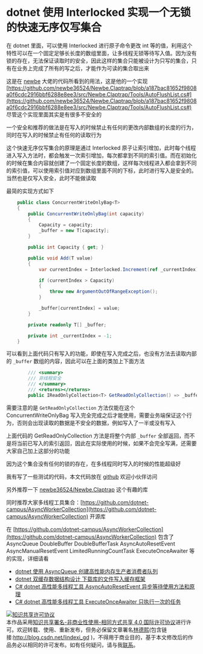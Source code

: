 # dotnet 使用 Interlocked 实现一个无锁的快速无序仅写集合

在 dotnet 里面，可以使用 Interlocked 进行原子命令更改 int 等的值，利用这个特性可以在一个固定足够长长度的数组里面，让多线程无锁等待写入值。因为没有锁的存在，无法保证读取时的安全，因此这样的集合只能被设计为只写的集合，只有在业务上完成了所有的写之后，才能作为可读的集合取出来

<!--more-->
<!-- 发布 -->

这是在 [newbe](https://www.newbe.pro/ ) 大佬的代码所看到的用法，这是他的一个实现 [https://github.com/newbe36524/Newbe.Claptrap/blob/a187bac81652f9808a0f6cdc2916bbf6288e8ee3/src/Newbe.Claptrap/Tools/AutoFlushList.cs#](https://github.com/newbe36524/Newbe.Claptrap/blob/a187bac81652f9808a0f6cdc2916bbf6288e8ee3/src/Newbe.Claptrap/Tools/AutoFlushList.cs#) 尽管这个实现里面其实是有很多不安全的

一个安全和推荐的做法是在写入的时候禁止有任何的更改内部数组的长度的行为，同时在写入的时候禁止有任何的读取行为

这个快速无序仅写集合的原理是通过 Interlocked 原子让索引增加，此时每个线程进入写入方法时，都会触发一次索引增加，每次都拿到不同的索引值。而在初始化的时候在集合内容就创建了一个固定长度的数组，这样每次线程进入都会拿到不同的索引值，可以使用索引值对应到数组里面不同的下标，此时进行写入是安全的。当然也是仅写入安全，此时不能做读取

最简的实现方式如下

```csharp
    public class ConcurrentWriteOnlyBag<T>
    {
        public ConcurrentWriteOnlyBag(int capacity)
        {
            Capacity = capacity;
            _buffer = new T[capacity];
        }

        public int Capacity { get; }

        public void Add(T value)
        {
            var currentIndex = Interlocked.Increment(ref _currentIndex);

            if (currentIndex > Capacity)
            {
                throw new ArgumentOutOfRangeException();
            }

            _buffer[currentIndex] = value;
        }

        private readonly T[] _buffer;

        private int _currentIndex = -1;
    }
```

可以看到上面代码只有写入的功能，即使在写入完成之后，也没有方法去读取内部的 `_buffer` 数组的内容，因此可以在上面的类加上下面方法

```csharp
        /// <summary>
        /// 非线程安全
        /// </summary>
        /// <returns></returns>
        public IReadOnlyCollection<T> GetReadOnlyCollection() => _buffer;
```

需要注意的是 `GetReadOnlyCollection` 方法仅能在这个 ConcurrentWriteOnlyBag 写入完全完成之后才能使用，需要业务端保证这个行为，否则会出现读取的数据是不安全的数据，例如写入了一半或没有写入

上面代码的 GetReadOnlyCollection 方法是将整个内部 `_buffer` 全部返回，而不是将当前已写入的索引返回，因此在实际使用的时候，如果不会完全写满，还需要大家自己加上这部分的功能

因为这个集合没有任何的锁的存在，在多线程同时写入的时候的性能超级好

我有写了一些测试的代码，本文代码放在 [github](https://github.com/lindexi/lindexi_gd/tree/3efbbbdd/JeekoheabeNurnurdawjerewear ) 欢迎小伙伴访问

另外推荐一下 [newbe36524/Newbe.Claptrap](https://github.com/newbe36524/Newbe.Claptrap ) 这个有趣的库

同时推荐大家多线程工具集合：[https://github.com/dotnet-campus/AsyncWorkerCollection](https://github.com/dotnet-campus/AsyncWorkerCollection) 开源库

在 [https://github.com/dotnet-campus/AsyncWorkerCollection](https://github.com/dotnet-campus/AsyncWorkerCollection) 包含了 AsyncQueue DoubleBuffer DoubleBufferTask AsyncAutoResetEvent AsyncManualResetEvent LimitedRunningCountTask ExecuteOnceAwaiter 等的实现，详细请看

- [dotnet 使用 AsyncQueue 创建高性能内存生产者消费者队列](https://blog.lindexi.com/post/dotnet-%E4%BD%BF%E7%94%A8-AsyncQueue-%E5%88%9B%E5%BB%BA%E9%AB%98%E6%80%A7%E8%83%BD%E5%86%85%E5%AD%98%E7%94%9F%E4%BA%A7%E8%80%85%E6%B6%88%E8%B4%B9%E8%80%85%E9%98%9F%E5%88%97.html )
- [dotnet 双缓存数据结构设计 下载库的文件写入缓存框架](https://blog.lindexi.com/post/dotnet-%E5%8F%8C%E7%BC%93%E5%AD%98%E6%95%B0%E6%8D%AE%E7%BB%93%E6%9E%84%E8%AE%BE%E8%AE%A1-%E4%B8%8B%E8%BD%BD%E5%BA%93%E7%9A%84%E6%96%87%E4%BB%B6%E5%86%99%E5%85%A5%E7%BC%93%E5%AD%98%E6%A1%86%E6%9E%B6.html )
- [C# dotnet 高性能多线程工具 AsyncAutoResetEvent 异步等待使用方法和原理](https://blog.lindexi.com/post/C-dotnet-%E9%AB%98%E6%80%A7%E8%83%BD%E5%A4%9A%E7%BA%BF%E7%A8%8B%E5%B7%A5%E5%85%B7-AsyncAutoResetEvent-%E5%BC%82%E6%AD%A5%E7%AD%89%E5%BE%85%E4%BD%BF%E7%94%A8%E6%96%B9%E6%B3%95%E5%92%8C%E5%8E%9F%E7%90%86.html )
- [C# dotnet 高性能多线程工具 ExecuteOnceAwaiter 只执行一次的任务](https://lindexi.gitee.io/post/C-dotnet-%E9%AB%98%E6%80%A7%E8%83%BD%E5%A4%9A%E7%BA%BF%E7%A8%8B%E5%B7%A5%E5%85%B7-ExecuteOnceAwaiter-%E5%8F%AA%E6%89%A7%E8%A1%8C%E4%B8%80%E6%AC%A1%E7%9A%84%E4%BB%BB%E5%8A%A1.html )

<a rel="license" href="http://creativecommons.org/licenses/by-nc-sa/4.0/"><img alt="知识共享许可协议" style="border-width:0" src="https://licensebuttons.net/l/by-nc-sa/4.0/88x31.png" /></a><br />本作品采用<a rel="license" href="http://creativecommons.org/licenses/by-nc-sa/4.0/">知识共享署名-非商业性使用-相同方式共享 4.0 国际许可协议</a>进行许可。欢迎转载、使用、重新发布，但务必保留文章署名[林德熙](http://blog.csdn.net/lindexi_gd)(包含链接:http://blog.csdn.net/lindexi_gd )，不得用于商业目的，基于本文修改后的作品务必以相同的许可发布。如有任何疑问，请与我[联系](mailto:lindexi_gd@163.com)。


